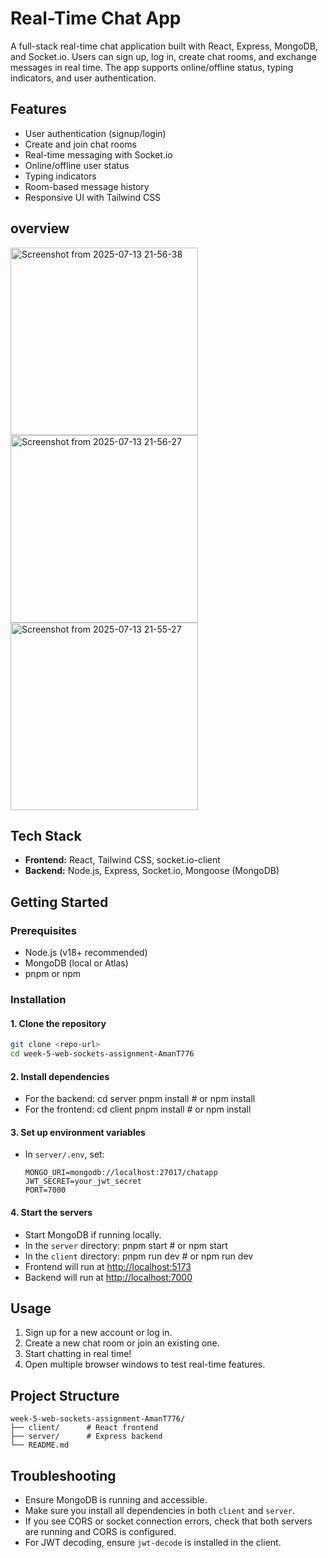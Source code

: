 # Real-Time Chat App

A full-stack real-time chat application built with React, Express, MongoDB, and Socket.io. Users can sign up, log in, create chat rooms, and exchange messages in real time. The app supports online/offline status, typing indicators, and user authentication.

## Features
- User authentication (signup/login)
- Create and join chat rooms
- Real-time messaging with Socket.io
- Online/offline user status
- Typing indicators
- Room-based message history
- Responsive UI with Tailwind CSS

## overview

<img width="300" height="300" alt="Screenshot from 2025-07-13 21-56-38" src="https://github.com/user-attachments/assets/d8300678-782a-4de7-b030-dd1095b1ecda" />
<img width="300" height="300" alt="Screenshot from 2025-07-13 21-56-27" src="https://github.com/user-attachments/assets/930016b0-e67c-49e9-81b0-5f34867af943" />
<img width="300" height="300" alt="Screenshot from 2025-07-13 21-55-27" src="https://github.com/user-attachments/assets/4ce970c4-96b8-4471-bbf0-0740d44988b2" />

## Tech Stack
- **Frontend:** React, Tailwind CSS, socket.io-client
- **Backend:** Node.js, Express, Socket.io, Mongoose (MongoDB)

## Getting Started

### Prerequisites
- Node.js (v18+ recommended)
- MongoDB (local or Atlas)
- pnpm or npm

### Installation

#### 1. Clone the repository
```bash
git clone <repo-url>
cd week-5-web-sockets-assignment-AmanT776
```

#### 2. Install dependencies
- For the backend:
  cd server
  pnpm install # or npm install
- For the frontend:
  cd client
  pnpm install # or npm install

#### 3. Set up environment variables
- In `server/.env`, set:
  ```env
  MONGO_URI=mongodb://localhost:27017/chatapp
  JWT_SECRET=your_jwt_secret
  PORT=7000
  ```

#### 4. Start the servers
- Start MongoDB if running locally.
- In the `server` directory:
  pnpm start # or npm start
- In the `client` directory:
  pnpm run dev # or npm run dev
- Frontend will run at [http://localhost:5173](http://localhost:5173)
- Backend will run at [http://localhost:7000](http://localhost:7000)

## Usage
1. Sign up for a new account or log in.
2. Create a new chat room or join an existing one.
3. Start chatting in real time!
4. Open multiple browser windows to test real-time features.

## Project Structure
```
week-5-web-sockets-assignment-AmanT776/
├── client/      # React frontend
├── server/      # Express backend
└── README.md
```

## Troubleshooting
- Ensure MongoDB is running and accessible.
- Make sure you install all dependencies in both `client` and `server`.
- If you see CORS or socket connection errors, check that both servers are running and CORS is configured.
- For JWT decoding, ensure `jwt-decode` is installed in the client.

